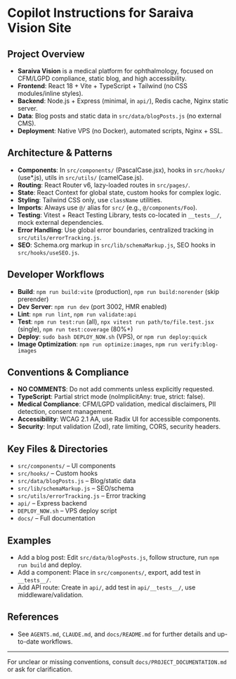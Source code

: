 # Copilot Instructions for Saraiva Vision Site

## Project Overview
- **Saraiva Vision** is a medical platform for ophthalmology, focused on CFM/LGPD compliance, static blog, and high accessibility.
- **Frontend**: React 18 + Vite + TypeScript + Tailwind (no CSS modules/inline styles).
- **Backend**: Node.js + Express (minimal, in `api/`), Redis cache, Nginx static server.
- **Data**: Blog posts and static data in `src/data/blogPosts.js` (no external CMS).
- **Deployment**: Native VPS (no Docker), automated scripts, Nginx + SSL.

## Architecture & Patterns
- **Components**: In `src/components/` (PascalCase.jsx), hooks in `src/hooks/` (use*.js), utils in `src/utils/` (camelCase.js).
- **Routing**: React Router v6, lazy-loaded routes in `src/pages/`.
- **State**: React Context for global state, custom hooks for complex logic.
- **Styling**: Tailwind CSS only, use `className` utilities.
- **Imports**: Always use `@/` alias for `src/` (e.g., `@/components/Foo`).
- **Testing**: Vitest + React Testing Library, tests co-located in `__tests__/`, mock external dependencies.
- **Error Handling**: Use global error boundaries, centralized tracking in `src/utils/errorTracking.js`.
- **SEO**: Schema.org markup in `src/lib/schemaMarkup.js`, SEO hooks in `src/hooks/useSEO.js`.

## Developer Workflows
- **Build**: `npm run build:vite` (production), `npm run build:norender` (skip prerender)
- **Dev Server**: `npm run dev` (port 3002, HMR enabled)
- **Lint**: `npm run lint`, `npm run validate:api`
- **Test**: `npm run test:run` (all), `npx vitest run path/to/file.test.jsx` (single), `npm run test:coverage` (80%+)
- **Deploy**: `sudo bash DEPLOY_NOW.sh` (VPS), or `npm run deploy:quick`
- **Image Optimization**: `npm run optimize:images`, `npm run verify:blog-images`

## Conventions & Compliance
- **NO COMMENTS**: Do not add comments unless explicitly requested.
- **TypeScript**: Partial strict mode (noImplicitAny: true, strict: false).
- **Medical Compliance**: CFM/LGPD validation, medical disclaimers, PII detection, consent management.
- **Accessibility**: WCAG 2.1 AA, use Radix UI for accessible components.
- **Security**: Input validation (Zod), rate limiting, CORS, security headers.

## Key Files & Directories
- `src/components/` – UI components
- `src/hooks/` – Custom hooks
- `src/data/blogPosts.js` – Blog/static data
- `src/lib/schemaMarkup.js` – SEO/schema
- `src/utils/errorTracking.js` – Error tracking
- `api/` – Express backend
- `DEPLOY_NOW.sh` – VPS deploy script
- `docs/` – Full documentation

## Examples
- Add a blog post: Edit `src/data/blogPosts.js`, follow structure, run `npm run build` and deploy.
- Add a component: Place in `src/components/`, export, add test in `__tests__/`.
- Add API route: Create in `api/`, add test in `api/__tests__/`, use middleware/validation.

## References
- See `AGENTS.md`, `CLAUDE.md`, and `docs/README.md` for further details and up-to-date workflows.

---
For unclear or missing conventions, consult `docs/PROJECT_DOCUMENTATION.md` or ask for clarification.
